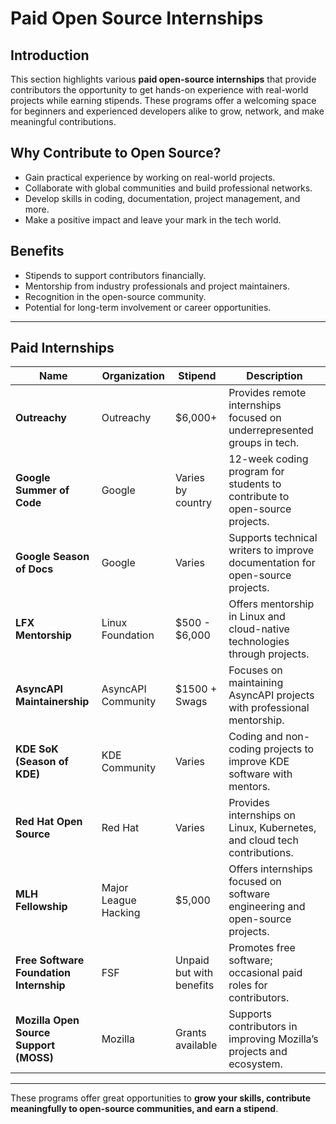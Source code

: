 # Paid Open Source Internships

## Introduction

This section highlights various **paid open-source internships** that provide contributors the opportunity to get hands-on experience with real-world projects while earning stipends. These programs offer a welcoming space for beginners and experienced developers alike to grow, network, and make meaningful contributions.

## Why Contribute to Open Source?

- Gain practical experience by working on real-world projects.
- Collaborate with global communities and build professional networks.
- Develop skills in coding, documentation, project management, and more.
- Make a positive impact and leave your mark in the tech world.

## Benefits

- Stipends to support contributors financially.
- Mentorship from industry professionals and project maintainers.
- Recognition in the open-source community.
- Potential for long-term involvement or career opportunities.

---

## Paid Internships

| **Name**                                | **Organization**     | **Stipend**              | **Description**                                                               |
| --------------------------------------- | -------------------- | ------------------------ | ----------------------------------------------------------------------------- |
| **Outreachy**                           | Outreachy            | $6,000+                  | Provides remote internships focused on underrepresented groups in tech.       |
| **Google Summer of Code**               | Google               | Varies by country        | 12-week coding program for students to contribute to open-source projects.    |
| **Google Season of Docs**               | Google               | Varies                   | Supports technical writers to improve documentation for open-source projects. |
| **LFX Mentorship**                      | Linux Foundation     | $500 - $6,000            | Offers mentorship in Linux and cloud-native technologies through projects.    |
| **AsyncAPI Maintainership**             | AsyncAPI Community   | $1500 + Swags            | Focuses on maintaining AsyncAPI projects with professional mentorship.        |
| **KDE SoK (Season of KDE)**             | KDE Community        | Varies                   | Coding and non-coding projects to improve KDE software with mentors.          |
| **Red Hat Open Source**                 | Red Hat              | Varies                   | Provides internships on Linux, Kubernetes, and cloud tech contributions.      |
| **MLH Fellowship**                      | Major League Hacking | $5,000                   | Offers internships focused on software engineering and open-source projects.  |
| **Free Software Foundation Internship** | FSF                  | Unpaid but with benefits | Promotes free software; occasional paid roles for contributors.               |
| **Mozilla Open Source Support (MOSS)**  | Mozilla              | Grants available         | Supports contributors in improving Mozilla’s projects and ecosystem.          |

---

These programs offer great opportunities to **grow your skills, contribute meaningfully to open-source communities, and earn a stipend**.
